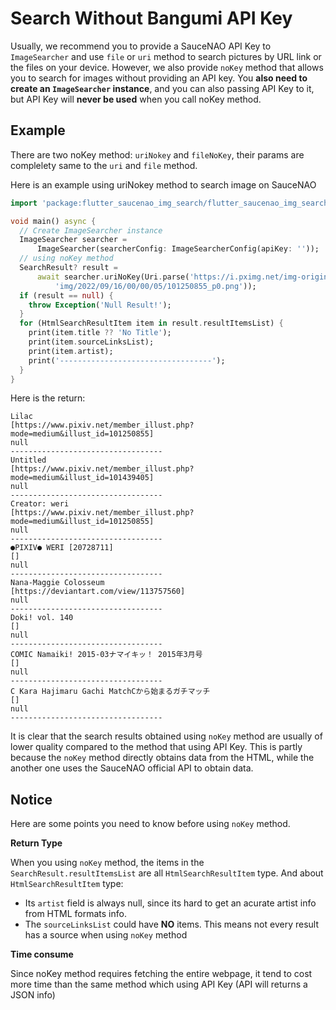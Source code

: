 # Search Without Bangumi API Key

Usually, we recommend you to provide a SauceNAO API Key to `ImageSearcher` and use `file` or `uri` method to search pictures by URL link or the files on your device. However, we also provide `noKey` method that allows you to search for images without providing an API key. You **also need to create an `ImageSearcher` instance**, and you can also passing API Key to it, but API Key will **never be used** when you call noKey method.

## Example

There are two noKey method: `uriNokey` and `fileNoKey`, their params are complelety same to the `uri` and `file` method.

Here is an example using uriNokey method to search image on SauceNAO

```Dart
import 'package:flutter_saucenao_img_search/flutter_saucenao_img_search.dart';

void main() async {
  // Create ImageSearcher instance
  ImageSearcher searcher =
      ImageSearcher(searcherConfig: ImageSearcherConfig(apiKey: ''));
  // using noKey method
  SearchResult? result =
      await searcher.uriNoKey(Uri.parse('https://i.pximg.net/img-original/'
          'img/2022/09/16/00/00/05/101250855_p0.png'));
  if (result == null) {
    throw Exception('Null Result!');
  }
  for (HtmlSearchResultItem item in result.resultItemsList) {
    print(item.title ?? 'No Title');
    print(item.sourceLinksList);
    print(item.artist);
    print('----------------------------------');
  }
}
```

Here is the return:

```
Lilac
[https://www.pixiv.net/member_illust.php?mode=medium&illust_id=101250855]
null
----------------------------------
Untitled
[https://www.pixiv.net/member_illust.php?mode=medium&illust_id=101439405]
null
----------------------------------
Creator: weri
[https://www.pixiv.net/member_illust.php?mode=medium&illust_id=101250855]
null
----------------------------------
●PIXIV● WERI [20728711]
[]
null
----------------------------------
Nana-Maggie Colosseum
[https://deviantart.com/view/113757560]
null
----------------------------------
Doki! vol. 140
[]
null
----------------------------------
COMIC Namaiki! 2015-03ナマイキッ！ 2015年3月号
[]
null
----------------------------------
C Kara Hajimaru Gachi MatchCから始まるガチマッチ
[]
null
----------------------------------
```

It is clear that the search results obtained using `noKey` method are usually of lower quality compared to the method that using API Key. This is partly because the `noKey` method directly obtains data from the HTML, while the another one uses the SauceNAO official API to obtain data.

## Notice

Here are some points you need to know before using `noKey` method.

**Return Type**

When you using `noKey` method, the items in the `SearchResult.resultItemsList` are all `HtmlSearchResultItem` type. And about `HtmlSearchResultItem` type:

- Its `artist` field is always null, since its hard to get an acurate artist info from HTML formats info.
- The `sourceLinksList` could have **NO** items. This means not every result has a source when using `noKey` method

**Time consume**

Since noKey method requires fetching the entire webpage, it tend to cost more time than the same method which using API Key (API will returns a JSON info)